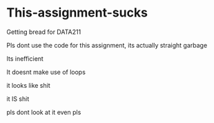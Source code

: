 # This-assignment-sucks
Getting bread for DATA211

Pls dont use the code for this assignment, its actually straight garbage

Its inefficient

It doesnt make use of loops

it looks like shit

it IS shit

pls dont look at it even pls
